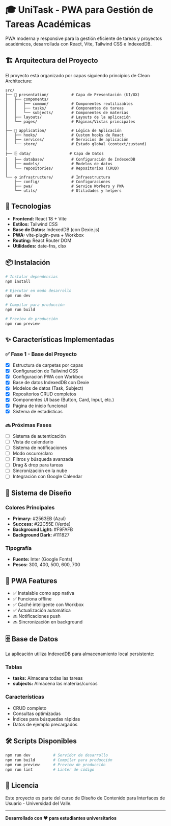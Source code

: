 # 🎓 UniTask - PWA para Gestión de Tareas Académicas

PWA moderna y responsive para la gestión eficiente de tareas y proyectos académicos, desarrollada con React, Vite, Tailwind CSS e IndexedDB.

## 🏗️ Arquitectura del Proyecto

El proyecto está organizado por capas siguiendo principios de Clean Architecture:

```
src/
├── 📱 presentation/          # Capa de Presentación (UI/UX)
│   ├── components/
│   │   ├── common/          # Componentes reutilizables
│   │   ├── tasks/           # Componentes de tareas
│   │   └── subjects/        # Componentes de materias
│   ├── layouts/             # Layouts de la aplicación
│   └── pages/               # Páginas/Vistas principales
│
├── 🧠 application/           # Lógica de Aplicación
│   ├── hooks/               # Custom hooks de React
│   ├── services/            # Servicios de aplicación
│   └── store/               # Estado global (context/zustand)
│
├── 🗄️ data/                 # Capa de Datos
│   ├── database/            # Configuración de IndexedDB
│   ├── models/              # Modelos de datos
│   └── repositories/        # Repositorios (CRUD)
│
└── ⚙️ infrastructure/        # Infraestructura
    ├── config/              # Configuraciones
    ├── pwa/                 # Service Workers y PWA
    └── utils/               # Utilidades y helpers
```

## 🚀 Tecnologías

- **Frontend:** React 18 + Vite
- **Estilos:** Tailwind CSS
- **Base de Datos:** IndexedDB (con Dexie.js)
- **PWA:** vite-plugin-pwa + Workbox
- **Routing:** React Router DOM
- **Utilidades:** date-fns, clsx

## 📦 Instalación

```bash
# Instalar dependencias
npm install

# Ejecutar en modo desarrollo
npm run dev

# Compilar para producción
npm run build

# Preview de producción
npm run preview
```

## ✨ Características Implementadas

### ✅ Fase 1 - Base del Proyecto
- [x] Estructura de carpetas por capas
- [x] Configuración de Tailwind CSS
- [x] Configuración PWA con Workbox
- [x] Base de datos IndexedDB con Dexie
- [x] Modelos de datos (Task, Subject)
- [x] Repositorios CRUD completos
- [x] Componentes UI base (Button, Card, Input, etc.)
- [x] Página de inicio funcional
- [x] Sistema de estadísticas

### 🔜 Próximas Fases
- [ ] Sistema de autenticación
- [ ] Vista de calendario
- [ ] Sistema de notificaciones
- [ ] Modo oscuro/claro
- [ ] Filtros y búsqueda avanzada
- [ ] Drag & drop para tareas
- [ ] Sincronización en la nube
- [ ] Integración con Google Calendar

## 🎨 Sistema de Diseño

### Colores Principales
- **Primary:** #2563EB (Azul)
- **Success:** #22C55E (Verde)
- **Background Light:** #F9FAFB
- **Background Dark:** #111827

### Tipografía
- **Fuente:** Inter (Google Fonts)
- **Pesos:** 300, 400, 500, 600, 700

## 📱 PWA Features

- ✅ Instalable como app nativa
- ✅ Funciona offline
- ✅ Caché inteligente con Workbox
- ✅ Actualización automática
- 🔜 Notificaciones push
- 🔜 Sincronización en background

## 🗄️ Base de Datos

La aplicación utiliza IndexedDB para almacenamiento local persistente:

### Tablas
- **tasks:** Almacena todas las tareas
- **subjects:** Almacena las materias/cursos

### Características
- CRUD completo
- Consultas optimizadas
- Índices para búsquedas rápidas
- Datos de ejemplo precargados

## 🛠️ Scripts Disponibles

```bash
npm run dev          # Servidor de desarrollo
npm run build        # Compilar para producción
npm run preview      # Preview de producción
npm run lint         # Linter de código
```

## 📄 Licencia

Este proyecto es parte del curso de Diseño de Contenido para Interfaces de Usuario - Universidad del Valle.

---

**Desarrollado con ❤️ para estudiantes universitarios**
